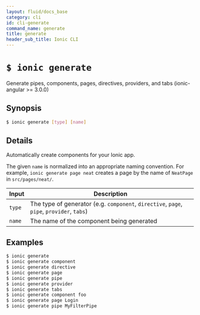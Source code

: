 ```yaml
---
layout: fluid/docs_base
category: cli
id: cli-generate
command_name: generate
title: generate
header_sub_title: Ionic CLI
---
```


# `$ ionic generate`

Generate pipes, components, pages, directives, providers, and tabs (ionic-angular >= 3.0.0)
## Synopsis

```bash
$ ionic generate [type] [name]
```
  
## Details

Automatically create components for your Ionic app.

The given `name` is normalized into an appropriate naming convention. For example, `ionic generate page neat` creates a page by the name of `NeatPage` in `src/pages/neat/`.


Input | Description
----- | ----------
`type` | The type of generator (e.g. `component`, `directive`, `page`, `pipe`, `provider`, `tabs`)
`name` | The name of the component being generated




## Examples

```bash
$ ionic generate 
$ ionic generate component
$ ionic generate directive
$ ionic generate page
$ ionic generate pipe
$ ionic generate provider
$ ionic generate tabs
$ ionic generate component foo
$ ionic generate page Login
$ ionic generate pipe MyFilterPipe
```
